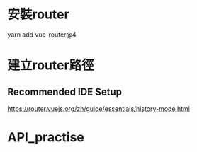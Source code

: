 # 安裝router
yarn add vue-router@4

# 建立router路徑




## Recommended IDE Setup

https://router.vuejs.org/zh/guide/essentials/history-mode.html
# API_practise
